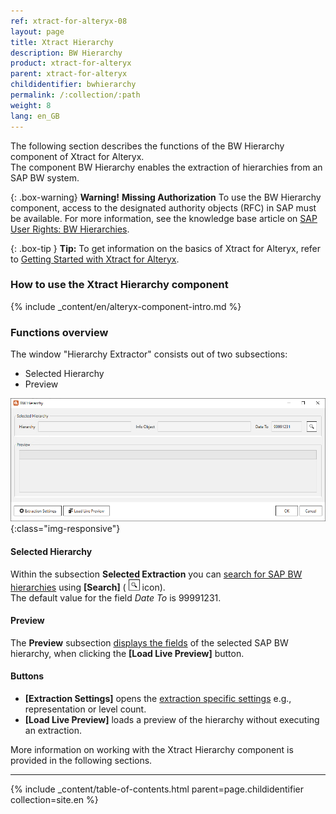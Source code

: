 ```yaml
---
ref: xtract-for-alteryx-08
layout: page
title: Xtract Hierarchy
description: BW Hierarchy
product: xtract-for-alteryx
parent: xtract-for-alteryx
childidentifier: bwhierarchy
permalink: /:collection/:path
weight: 8
lang: en_GB
---
```


The following section describes the functions of the BW Hierarchy component of Xtract for Alteryx.<br>
The component BW Hierarchy enables the extraction of hierarchies from an SAP BW system.

{: .box-warning}
**Warning!** **Missing Authorization**
To use the BW Hierarchy component, access to the designated authority objects (RFC) in SAP must be available.
For more information, see the knowledge base article on [SAP User Rights: BW Hierarchies](https://kb.theobald-software.com/sap/authority-objects-sap-user-rights#bw-hierarchies).

{: .box-tip }
**Tip:** To get information on the basics of Xtract for Alteryx, refer to [Getting Started with Xtract for Alteryx](./getting-started).

### How to use the Xtract Hierarchy component
{% include _content/en/alteryx-component-intro.md %}

### Functions overview
The window "Hierarchy Extractor" consists out of two subsections:
- Selected Hierarchy
- Preview

![Hierarchy Extractor](/img/content/xfa/xfa_hierarchy.png){:class="img-responsive"}

#### Selected Hierarchy
Within the subsection **Selected Extraction** you can [search for SAP BW hierarchies](./bwhierarchy/bwhier-define) using **[Search]** ( ![magnifying-glass](/img/content/icons/magnifying-glass.png) icon).<br>
The default value for the field *Date To* is 99991231. 

#### Preview
The **Preview** subsection [displays the fields](./bwhierarchy/bwhier-define#to-preview-selected-hierarchy) of the selected SAP BW hierarchy, when clicking the **[Load Live Preview]** button.

#### Buttons
- **[Extraction Settings]** opens the [extraction specific settings](./bwhierarchy/bwhier-settings) e.g., representation or level count. <br>
- **[Load Live Preview]** loads a preview of the hierarchy without executing an extraction.

More information on working with the Xtract Hierarchy component is provided in the following sections.

---

{% include _content/table-of-contents.html parent=page.childidentifier collection=site.en %}
